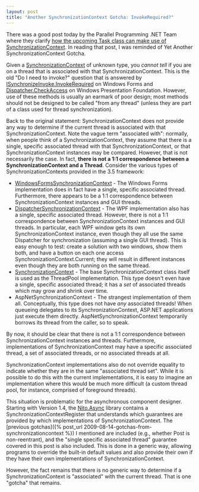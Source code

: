 ```yaml
---
layout: post
title: "Another SynchronizationContext Gotcha: InvokeRequired?"
---
```

There was a good post today by the Parallel Programming .NET Team where they clarify [how the upcoming Task class can make use of SynchronizationContext](https://devblogs.microsoft.com/pfxteam/taskscheduler-fromcurrentsynchronizationcontext/?WT.mc_id=DT-MVP-5000058). In reading that post, I was reminded of Yet Another SynchronizationContext Gotcha.

Given a [SynchronizationContext](http://msdn.microsoft.com/en-us/library/system.threading.synchronizationcontext.aspx?WT.mc_id=DT-MVP-5000058) of unknown type, you _cannot tell_ if you are on a thread that is associated with that SynchronizationContext. This is the old "Do I need to invoke?" question that is answered by [ISynchronizeInvoke.InvokeRequired](http://msdn.microsoft.com/en-us/library/system.componentmodel.isynchronizeinvoke.invokerequired.aspx?WT.mc_id=DT-MVP-5000058) on Windows Forms and [Dispatcher.CheckAccess](http://msdn.microsoft.com/en-us/library/system.windows.threading.dispatcher.checkaccess.aspx?WT.mc_id=DT-MVP-5000058) on Windows Presentation Foundation. However, use of these methods is usually an earmark of poor design; most methods should not be designed to be called "from any thread" (unless they are part of a class used for thread synchronization).

Back to the original statement: SynchronizationContext does not provide any way to determine if the current thread is associated with that SynchronizationContext. Note the vague term "associated with": normally, when people think of a SynchronizationContext, they assume that there is a single, specific associated thread with that SynchronizationContext, or that SynchronizationContext instances may be compared. However, that is not necessarily the case. In fact, **there is not a 1:1 correspondence between a SynchronizationContext and a Thread**. Consider the various types of SynchronizationContexts provided in the 3.5 framework:

- [WindowsFormsSynchronizationContext](http://msdn.microsoft.com/en-us/library/system.windows.forms.windowsformssynchronizationcontext.aspx?WT.mc_id=DT-MVP-5000058) - The Windows Forms implementation does in fact have a single, specific associated thread. Furthermore, there appears to be a 1:1 correspondence between SynchronizationContext instances and GUI threads.
- [DispatcherSynchronizationContext](http://msdn.microsoft.com/en-us/library/system.windows.threading.dispatchersynchronizationcontext.aspx?WT.mc_id=DT-MVP-5000058) - The WPF implementation also has a single, specific associated thread. However, there is not a 1:1 correspondence between SynchronizationContext instances and GUI threads. In particular, each WPF window gets its own SynchronizationContext instance, even though they all use the same Dispatcher for synchronization (assuming a single GUI thread). This is easy enough to test: create a solution with two windows, show them both, and have a button on each one access SynchronizationContext.Current; they will result in different instances even though they are both running on the same thread.
- [SynchronizationContext](http://msdn.microsoft.com/en-us/library/system.threading.synchronizationcontext.aspx?WT.mc_id=DT-MVP-5000058) - The base SynchronizationContext class itself is used as the ThreadPool implementation. This type doesn't even have a single, specific associated thread; it has a _set_ of associated threads which may grow and shrink over time.
- AspNetSynchronizationContext - The strangest implementation of them all. Conceptually, this type does not have _any_ associated threads! When queueing delegates to its SynchronizationContext, ASP.NET applications just execute them directly. AspNetSynchronizationContext temporarily borrows its thread from the caller, so to speak.

By now, it should be clear that there is not a 1:1 correspondence between SynchronizationContext instances and threads. Furthermore, implementations of SynchronizationContext may have a specific associated thread, a set of associated threads, or no associated threads at all.

SynchronizationContext implementations also do not override equality to indicate whether they are in the same "associated thread set". While it is possible to do this with the current implementations, it is easy to imagine an implementation where this would be much more difficult (a custom thread pool, for instance, comprised of foreground threads).

This situation is problematic for the asynchronous component designer. Starting with Version 1.4, the [Nito.Async](http://www.codeplex.com/NitoAsync) library contains a SynchronizationContextRegister that understands which guarantees are provided by which implementations of SynchronizationContext. The [previous gotchas]({% post_url 2009-08-14-gotchas-from-synchronizationcontext %}) I mentioned are included (e.g., whether Post is non-reentrant), and the "single specific associated thread" guarantee covered in this post is also included. This is done in a generic way, allowing programs to override the built-in default values and also provide their own if they have their own implementations of SynchronizationContext.

However, the fact remains that there is no generic way to determine if a SynchronizationContext is "associated" with the current thread. That is one "gotcha" that remains.

